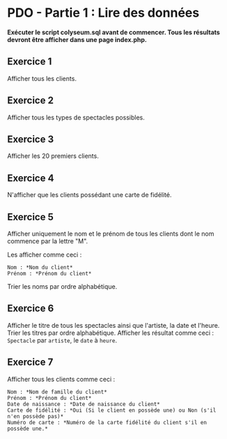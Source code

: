 # PDO - Partie 1 : Lire des données

**Exécuter le script colyseum.sql avant de commencer. Tous les résultats devront être afficher dans une page index.php.**

## Exercice 1

Afficher tous les clients.

## Exercice 2

Afficher tous les types de spectacles possibles.

## Exercice 3

Afficher les 20 premiers clients.

## Exercice 4

N'afficher que les clients possédant une carte de fidélité.

## Exercice 5

Afficher uniquement le nom et le prénom de tous les clients dont le nom commence par la lettre "M".

Les afficher comme ceci :

    Nom : *Nom du client*
    Prénom : *Prénom du client*

Trier les noms par ordre alphabétique.

## Exercice 6

Afficher le titre de tous les spectacles ainsi que l'artiste, la date et l'heure. Trier les titres par ordre alphabétique. Afficher les résultat comme ceci : `Spectacle` par `artiste`, le `date` à `heure`.

## Exercice 7

Afficher tous les clients comme ceci :

    Nom : *Nom de famille du client*
    Prénom : *Prénom du client*
    Date de naissance : *Date de naissance du client*
    Carte de fidélité : *Oui (Si le client en possède une) ou Non (s'il n'en possède pas)*
    Numéro de carte : *Numéro de la carte fidélité du client s'il en possède une.*
